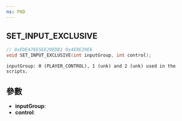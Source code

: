 ```yaml
---
ns: PAD
---
```

## SET_INPUT_EXCLUSIVE

```c
// 0xEDE476E5EE29EDB1 0x4E8E29E6
void SET_INPUT_EXCLUSIVE(int inputGroup, int control);
```

```
inputGroup: 0 (PLAYER_CONTROL), 1 (unk) and 2 (unk) used in the scripts.
```

## 參數
* **inputGroup**: 
* **control**: 

